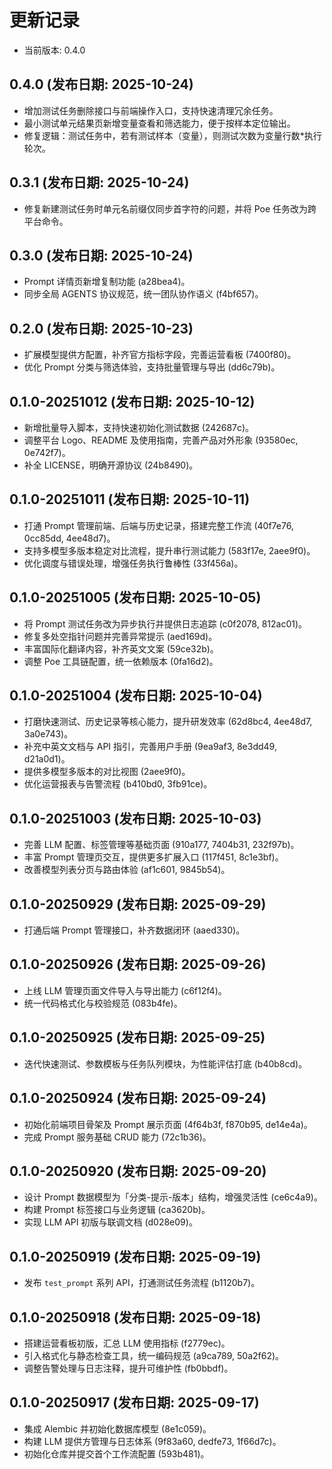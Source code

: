 ﻿# 更新记录

- 当前版本: 0.4.0

## 0.4.0 (发布日期: 2025-10-24)
- 增加测试任务删除接口与前端操作入口，支持快速清理冗余任务。
- 最小测试单元结果页新增变量查看和筛选能力，便于按样本定位输出。
- 修复逻辑：测试任务中，若有测试样本（变量），则测试次数为变量行数*执行轮次。

## 0.3.1 (发布日期: 2025-10-24)
- 修复新建测试任务时单元名前缀仅同步首字符的问题，并将 Poe 任务改为跨平台命令。

## 0.3.0 (发布日期: 2025-10-24)
- Prompt 详情页新增复制功能 (a28bea4)。
- 同步全局 AGENTS 协议规范，统一团队协作语义 (f4bf657)。

## 0.2.0 (发布日期: 2025-10-23)
- 扩展模型提供方配置，补齐官方指标字段，完善运营看板 (7400f80)。
- 优化 Prompt 分类与筛选体验，支持批量管理与导出 (dd6c79b)。

## 0.1.0-20251012 (发布日期: 2025-10-12)
- 新增批量导入脚本，支持快速初始化测试数据 (242687c)。
- 调整平台 Logo、README 及使用指南，完善产品对外形象 (93580ec, 0e742f7)。
- 补全 LICENSE，明确开源协议 (24b8490)。

## 0.1.0-20251011 (发布日期: 2025-10-11)
- 打通 Prompt 管理前端、后端与历史记录，搭建完整工作流 (40f7e76, 0cc85dd, 4ee48d7)。
- 支持多模型多版本稳定对比流程，提升串行测试能力 (583f17e, 2aee9f0)。
- 优化调度与错误处理，增强任务执行鲁棒性 (33f456a)。

## 0.1.0-20251005 (发布日期: 2025-10-05)
- 将 Prompt 测试任务改为异步执行并提供日志追踪 (c0f2078, 812ac01)。
- 修复多处空指针问题并完善异常提示 (aed169d)。
- 丰富国际化翻译内容，补齐英文文案 (59ce32b)。
- 调整 Poe 工具链配置，统一依赖版本 (0fa16d2)。

## 0.1.0-20251004 (发布日期: 2025-10-04)
- 打磨快速测试、历史记录等核心能力，提升研发效率 (62d8bc4, 4ee48d7, 3a0e743)。
- 补充中英文文档与 API 指引，完善用户手册 (9ea9af3, 8e3dd49, d21a0d1)。
- 提供多模型多版本的对比视图 (2aee9f0)。
- 优化运营报表与告警流程 (b410bd0, 3fb91ce)。

## 0.1.0-20251003 (发布日期: 2025-10-03)
- 完善 LLM 配置、标签管理等基础页面 (910a177, 7404b31, 232f97b)。
- 丰富 Prompt 管理页交互，提供更多扩展入口 (117f451, 8c1e3bf)。
- 改善模型列表分页与路由体验 (af1c601, 9845b54)。

## 0.1.0-20250929 (发布日期: 2025-09-29)
- 打通后端 Prompt 管理接口，补齐数据闭环 (aaed330)。

## 0.1.0-20250926 (发布日期: 2025-09-26)
- 上线 LLM 管理页面文件导入与导出能力 (c6f12f4)。
- 统一代码格式化与校验规范 (083b4fe)。

## 0.1.0-20250925 (发布日期: 2025-09-25)
- 迭代快速测试、参数模板与任务队列模块，为性能评估打底 (b40b8cd)。

## 0.1.0-20250924 (发布日期: 2025-09-24)
- 初始化前端项目骨架及 Prompt 展示页面 (4f64b3f, f870b95, de14e4a)。
- 完成 Prompt 服务基础 CRUD 能力 (72c1b36)。

## 0.1.0-20250920 (发布日期: 2025-09-20)
- 设计 Prompt 数据模型为「分类-提示-版本」结构，增强灵活性 (ce6c4a9)。
- 构建 Prompt 标签接口与业务逻辑 (ca3620b)。
- 实现 LLM API 初版与联调文档 (d028e09)。

## 0.1.0-20250919 (发布日期: 2025-09-19)
- 发布 `test_prompt` 系列 API，打通测试任务流程 (b1120b7)。

## 0.1.0-20250918 (发布日期: 2025-09-18)
- 搭建运营看板初版，汇总 LLM 使用指标 (f2779ec)。
- 引入格式化与静态检查工具，统一编码规范 (a9ca789, 50a2f62)。
- 调整告警处理与日志注释，提升可维护性 (fb0bbdf)。

## 0.1.0-20250917 (发布日期: 2025-09-17)
- 集成 Alembic 并初始化数据库模型 (8e1c059)。
- 构建 LLM 提供方管理与日志体系 (9f83a60, dedfe73, 1f66d7c)。
- 初始化仓库并提交首个工作流配置 (593b481)。
